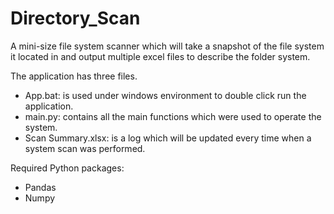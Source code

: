# Directory_Scan
A mini-size file system scanner which will take a snapshot of the file system it located in and output multiple excel files to describe the folder system.

The application has three files.
- App.bat:           is used under windows environment to double click run the application.
- main.py:           contains all the main functions which were used to operate the system.
- Scan Summary.xlsx: is a log which will be updated every time when a system scan was performed.

Required Python packages:
- Pandas
- Numpy
